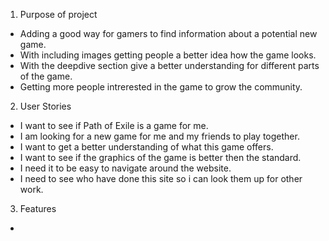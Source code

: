 1. Purpose of project

* Adding a good way for gamers to find information about a potential new game.
* With including images getting people a better idea how the game looks.
* With the deepdive section give a better understanding for different parts of the game.
* Getting more people intrerested in the game to grow the community.

2. User Stories

* I want to see if Path of Exile is a game for me.
* I am looking for a new game for me and my friends to play together.
* I want to get a better understanding of what this game offers.
* I want to see if the graphics of the game is better then the standard.
* I need it to be easy to navigate around the website.
* I need to see who have done this site so i can look them up for other work.

3. Features

* 